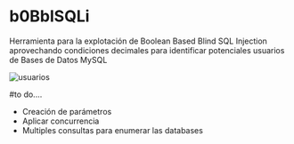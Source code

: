 # b0BblSQLi
Herramienta para la explotación de Boolean Based Blind SQL Injection aprovechando condiciones decimales para identificar potenciales usuarios de Bases de Datos MySQL

![usuarios](https://github.com/user-attachments/assets/3f92e47f-73ee-40c0-a344-40312ae660f0)

#to do....
- Creación de parámetros 
- Aplicar concurrencia
- Multiples consultas para enumerar las databases